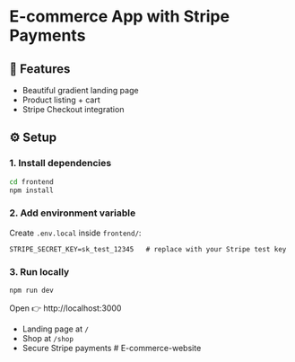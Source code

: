 # E-commerce App with Stripe Payments

## 🚀 Features
- Beautiful gradient landing page
- Product listing + cart
- Stripe Checkout integration

## ⚙️ Setup

### 1. Install dependencies
```bash
cd frontend
npm install
```

### 2. Add environment variable
Create `.env.local` inside `frontend/`:
```
STRIPE_SECRET_KEY=sk_test_12345   # replace with your Stripe test key
```

### 3. Run locally
```bash
npm run dev
```

Open 👉 http://localhost:3000

- Landing page at `/`
- Shop at `/shop`
- Secure Stripe payments
#   E - c o m m e r c e - w e b s i t e  
 